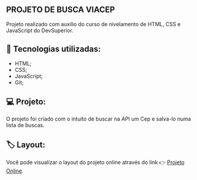 ## PROJETO DE BUSCA VIACEP

Projeto realizado com auxilio do curso de nivelamento de HTML, CSS e JavaScript do DevSuperior.

## :rocket: Tecnologias utilizadas:
- HTML;
- CSS;
- JavaScript;
- Git;

## :computer: Projeto:

O projeto foi criado com o intuito de buscar na API um Cep e salva-lo numa lista de buscas.

## 🏷️ Layout:

Você pode visualizar o layout do projeto online através do link 👉 [Projeto Online](https://jessica-pimentel.github.io/Projeto-DSViaCEP/). 
